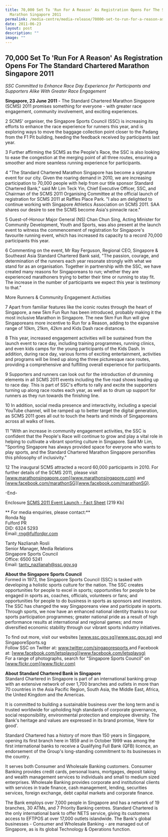 ```yaml
---
title: 70,000 Set To 'Run For A Reason' As Registration Opens For The SC
  Marathon Singapore 2011
permalink: /media-centre/media-release/70000-set-to-run-for-a-reason-as-reg-opens-for-the-sc-marathon-sg-20/
date: 2011-06-23
layout: post
description: ""
image: ""
---
```

## **70,000 Set To 'Run For A Reason' As Registration Opens For The Standard Chartered Marathon Singapore 2011**


*SSC Committed to Enhance Race Day Experience for Participants and Supporters Alike With Greater Race Engagement*

**Singapore, 23 June 2011** - The Standard Chartered Marathon Singapore (SCMS) 2011 promises something for everyone - with greater race engagement, community involvement, and exciting experiences.

2 SCMS' organiser, the Singapore Sports Council (SSC) is increasing its efforts to enhance the race experience for runners this year, and is exploring ways to move the baggage collection point closer to the Padang from the F1 Pit building, heeding the feedback received by participants last year.

3 Further affirming the SCMS as the People's Race, the SSC is also looking to ease the congestion at the merging point of all three routes, ensuring a smoother and more seamless running experience for participants.

4 "The Standard Chartered Marathon Singapore has become a signature event for our city. Given the roaring demand in 2010, we are increasing participation to 70,000 people with help from our title sponsor Standard Chartered Bank," said Mr Lim Teck Yin, Chief Executive Officer, SSC, and Chairman of the SCMS 2011 Organising Committee at the official launch of registration for SCMS 2011 at Raffles Place Park. "I also am delighted to continue working with Singapore Athletics Association on SCMS 2011. SAA shares our desire to see the SCMS become Asia's pinnacle race."

5 Guest-of-Honour Major General (NS) Chan Chun Sing, Acting Minister for Community Development, Youth and Sports, was also present at the launch event to witness the commencement of registration for Singapore's favourite running event, which has increased its capacity to a record 70,000 participants this year.

6 Commenting on the event, Mr Ray Ferguson, Regional CEO, Singapore & Southeast Asia Standard Chartered Bank said, "The passion, courage, and determination of the runners each year resonate strongly with what we stand for as an organisation. Together in partnership with the SSC, we have created many reasons for Singaporeans to run; whether they are experienced marathoners trying to better their time or running to stay fit. The increase in the number of participants we expect this year is testimony to that."

More Runners & Community Engagement Activities

7 Apart from familiar features like the iconic routes through the heart of Singapore, a new 5km Fun Run has been introduced, probably making it the most inclusive Marathon in Singapore. The new 5km Fun Run will give Singaporeans more incentive to Run for a Reason, adding to the expansive range of 10km, 21km, 42km and Kids Dash race distances.

8 This year, increased engagement activities will be sustained from the launch event to race day, including training programmes, running clinics, and even kids camps for the young participants of the Kids Dash. In addition, during race day, various forms of exciting entertainment, activities and programs will be lined up along the three picturesque race routes, providing a comprehensive and fulfilling overall experience for participants.

9 Supporters and runners can look out for the introduction of drumming elements in all SCMS 2011 events including the five road shows leading up to race day. This is part of SSC's efforts to rally and excite the supporters turning up along race routes each year, as well as to drum up support for runners as they run towards the finishing line.

10 In addition, social media presence and interactivity, including a special YouTube channel, will be ramped up to better target the digital generation, as SCMS 2011 goes all out to touch the hearts and minds of Singaporeans across all walks of lives.

11 "With an increase in community engagement activities, the SSC is confident that the People's Race will continue to grow and play a vital role in helping to cultivate a vibrant sporting culture in Singapore. Said Mr Lim, "Sporting Singapore has always provided space for everyone who wants to play sports, and the Standard Chartered Marathon Singapore personifies this philosophy of inclusivity."

12 The inaugural SCMS attracted a record 60,000 participants in 2010. For further details of the SCMS 2011, please visit [www.marathonsingapore.com](www.marathonsingapore.com) and [www.facebook.com/marathonSG](www.facebook.com/marathonSG).

-End-

Enclosure
[SCMS 2011 Event Launch - Fact Sheet](/files/Media%20Centre/Media%20Release/2011/Jun/SCMS%202011%20%20Event%20Launch%20%20Fact%20Sheet%20Finalpdf.pdf) [219 Kb]

**
For media enquiries, please contact:**
<br>
Ronda Ng
<br>Fulford PR
<br>DID: 6324 5293
<br>Email:[ rng@fulfordpr.com]( rng@fulfordpr.com)

Tanty Nazlianah Rosli
<br>Senior Manager, Media Relations
<br>Singapore Sports Council
<br>Office: 6500 5241
<br>Email: [tanty_nazlianah@ssc.gov.sg](tanty_nazlianah@ssc.gov.sg)


**About the Singapore Sports Council**
<br>
Formed in 1973, the Singapore Sports Council (SSC) is tasked with developing a holistic sports culture for the nation. The SSC creates opportunities for people to excel in sports; opportunities for people to be engaged in sports as, coaches, officials, volunteers or fans; and opportunities for people to do business in sports as sponsors and investors. The SSC has changed the way Singaporeans view and participate in sports. Through sports, we now have an enhanced national identity thanks to our sports participation programmes; greater national pride as a result of high performance results at international and regional games; and more diversified economic stability through our vibrant sports industry initiatives.

To find out more, visit our websites [www.ssc.gov.sg](www.ssc.gov.sg) and SingaporeSports.sg
<br>
Follow SSC on Twitter at: [www.twitter.com/singaporesports ](www.twitter.com/singaporesports )and Facebook at: [www.facebook.com/letsplaysg](www.facebook.com/letsplaysg)
<br>
For a range of photographs, search for "Singapore Sports Council" on [www.flickr.com](www.flickr.com)

**About Standard Chartered Bank in Singapore**
<br>
Standard Chartered in Singapore is part of an international banking group with an extensive network of over 1,700 branches and outlets in more than 70 countries in the Asia Pacific Region, South Asia, the Middle East, Africa, the United Kingdom and the Americas.

It is committed to building a sustainable business over the long term and is trusted worldwide for upholding high standards of corporate governance, social responsibility, environmental protection and employee diversity. The Bank's heritage and values are expressed in its brand promise, 'Here for good'.

Standard Chartered has a history of more than 150 years in Singapore, opening its first branch here in 1859 and in October 1999 was among the first international banks to receive a Qualifying Full Bank (QFB) licence, an endorsement of the Group's long-standing commitment to its businesses in the country.

It serves both Consumer and Wholesale Banking customers. Consumer Banking provides credit cards, personal loans, mortgages, deposit taking and wealth management services to individuals and small to medium sized enterprises. Wholesale Banking provides corporate and institutional clients with services in trade finance, cash management, lending, securities services, foreign exchange, debt capital markets and corporate finance.

The Bank employs over 7,000 people in Singapore and has a network of 19 branches, 30 ATMs, and 7 Priority Banking centres. Standard Chartered is the only international bank to offer NETS service, giving its customers access to EFTPOS at over 17,000 outlets islandwide. The Bank's global businesses - Consumer and Wholesale Banking - are managed out of Singapore, as is its global Technology & Operations function.